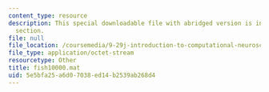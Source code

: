 ```yaml
---
content_type: resource
description: This special downloadable file with abridged version is in the assignment
  section.
file: null
file_location: /coursemedia/9-29j-introduction-to-computational-neuroscience-spring-2004/5e5bfa25a6d07038ed14b2539ab268d4_fish10000.mat
file_type: application/octet-stream
resourcetype: Other
title: fish10000.mat
uid: 5e5bfa25-a6d0-7038-ed14-b2539ab268d4
---
```

